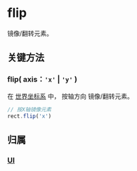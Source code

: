 # flip

镜像/翻转元素。

## 关键方法

### flip( axis：`'x'` | `'y'` )

在 [世界坐标系](/guide/basic/coordinate.md#world) 中， 按轴方向 镜像/翻转元素。

```ts
// 按X轴镜像元素
rect.flip('x')
```

## 归属

### [UI](/reference/display/UI.md#基础属性)
